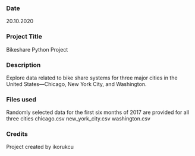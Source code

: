 ### Date
20.10.2020

### Project Title
Bikeshare Python Project

### Description
Explore data related to bike share systems for three major cities in the United States—Chicago, New York City, and Washington. 

### Files used
Randomly selected data for the first six months of 2017 are provided for all three cities
chicago.csv
new_york_city.csv
washington.csv

### Credits
Project created by ikorukcu
